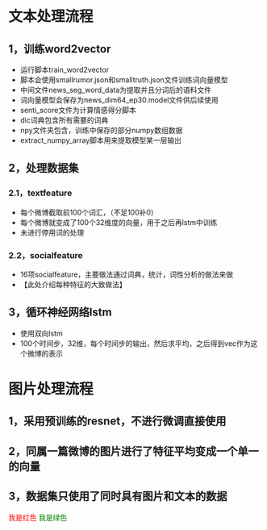 # 文本处理流程

## 1，训练word2vector
* 运行脚本train_word2vector
* 脚本会使用smallrumor.json和smalltruth.json文件训练词向量模型
* 中间文件news_seg_word_data为提取并且分词后的语料文件
* 词向量模型会保存为news_dim64_ep30.model文件供后续使用
* senti_score文件为计算情感得分脚本
* dic词典包含所有需要的词典
* npy文件夹包含，训练中保存的部分numpy数组数据
* extract_numpy_array脚本用来提取模型某一层输出
## 2，处理数据集
### 2.1，textfeature
* 每个微博截取前100个词汇，（不足100补0）
* 每个微博就变成了100个32维度的向量，用于之后再lstm中训练
* 未进行停用词的处理
### 2.2，socialfeature
* 16项socialfeature，主要做法通过词典，统计，词性分析的做法来做
* 【此处介绍每种特征的大致做法】
## 3，循环神经网络lstm
* 使用双向lstm
* 100个时间步，32维，每个时间步的输出，然后求平均，之后得到vec作为这个微博的表示

# 图片处理流程

## 1，采用预训练的resnet，不进行微调直接使用
## 2，同属一篇微博的图片进行了特征平均变成一个单一的向量
## 3，数据集只使用了同时具有图片和文本的数据

<font color=red>我是红色</font>
<font color=#008000>我是绿色</font>